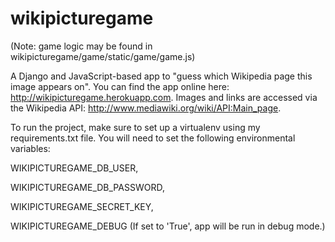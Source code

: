 # wikipicturegame
(Note: game logic may be found in wikipicturegame/game/static/game/game.js)

A Django and JavaScript-based app to "guess which Wikipedia page this image appears on".  You can find the app online here: http://wikipicturegame.herokuapp.com.  Images and links are accessed via the Wikipedia API: http://www.mediawiki.org/wiki/API:Main_page.

To run the project, make sure to set up a virtualenv using my requirements.txt file.  You will need to set the following environmental variables:

WIKIPICTUREGAME_DB_USER,

WIKIPICTUREGAME_DB_PASSWORD,

WIKIPICTUREGAME_SECRET_KEY,

WIKIPICTUREGAME_DEBUG (If set to 'True', app will be run in debug mode.)
